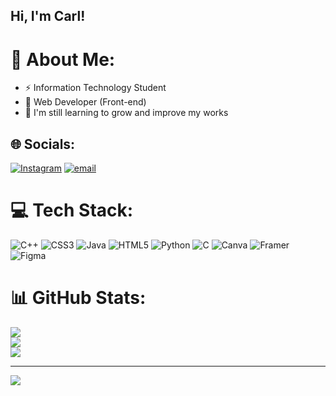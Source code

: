 ## Hi, I'm Carl!

# 💫 About Me:
- ⚡ Information Technology Student<br/>
- 🔭 Web Developer (Front-end)<br/>
- 🌱 I'm still learning to grow and improve my works<br/>


## 🌐 Socials:
[![Instagram](https://img.shields.io/badge/Instagram-%23E4405F.svg?logo=Instagram&logoColor=white)](https://instagram.com/carlbicol) [![email](https://img.shields.io/badge/Email-D14836?logo=gmail&logoColor=white)](mailto:cxbcl16@gmail.com) 

# 💻 Tech Stack:
![C++](https://img.shields.io/badge/c++-%2300599C.svg?style=for-the-badge&logo=c%2B%2B&logoColor=white) ![CSS3](https://img.shields.io/badge/css3-%231572B6.svg?style=for-the-badge&logo=css3&logoColor=white) ![Java](https://img.shields.io/badge/java-%23ED8B00.svg?style=for-the-badge&logo=openjdk&logoColor=white) ![HTML5](https://img.shields.io/badge/html5-%23E34F26.svg?style=for-the-badge&logo=html5&logoColor=white) ![Python](https://img.shields.io/badge/python-3670A0?style=for-the-badge&logo=python&logoColor=ffdd54) ![C](https://img.shields.io/badge/c-%2300599C.svg?style=for-the-badge&logo=c&logoColor=white) ![Canva](https://img.shields.io/badge/Canva-%2300C4CC.svg?style=for-the-badge&logo=Canva&logoColor=white) ![Framer](https://img.shields.io/badge/Framer-black?style=for-the-badge&logo=framer&logoColor=blue) ![Figma](https://img.shields.io/badge/figma-%23F24E1E.svg?style=for-the-badge&logo=figma&logoColor=white)
# 📊 GitHub Stats:
![](https://github-readme-stats.vercel.app/api?username=Carl-Bicol&theme=merko&hide_border=false&include_all_commits=false&count_private=false)<br/>
![](https://nirzak-streak-stats.vercel.app/?user=Carl-Bicol&theme=merko&hide_border=false)<br/>
![](https://github-readme-stats.vercel.app/api/top-langs/?username=Carl-Bicol&theme=merko&hide_border=false&include_all_commits=false&count_private=false&layout=compact)

---
[![](https://visitcount.itsvg.in/api?id=Carl-Bicol&icon=0&color=0)](https://visitcount.itsvg.in)

<!-- Proudly created with GPRM ( https://gprm.itsvg.in ) -->
